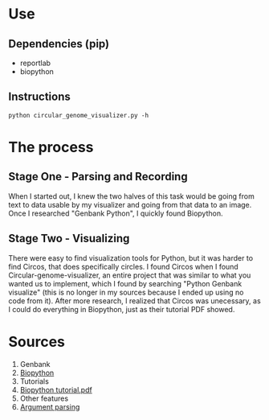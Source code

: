 # Use
## Dependencies (pip)
* reportlab
* biopython

## Instructions
    python circular_genome_visualizer.py -h

# The process
## Stage One - Parsing and Recording
When I started out, I knew the two halves of this task would be going from text to data usable by my visualizer and going from that data to an image.
Once I researched "Genbank Python", I quickly found Biopython.

## Stage Two - Visualizing
There were easy to find visualization tools for Python, but it was harder to find Circos, that does specifically circles.
I found Circos when I found Circular-genome-visualizer, an entire project that was similar to what you wanted us to implement, which I found by searching "Python Genbank visualize" (this is no longer in my sources because I ended up using no code from it).
After more research, I realized that Circos was unecessary, as I could do everything in Biopython, just as their tutorial PDF showed.

# Sources
1. Genbank
 1. [Biopython](https://biopython.org)
1. Tutorials
 1. [Biopython tutorial.pdf](http://biopython.org/DIST/docs/tutorial/Tutorial.pdf)
1. Other features
 1. [Argument parsing](https://docs.python.org/3/howto/argparse.html)
